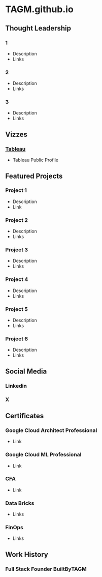 # TAGM.github.io

## Thought Leadership 
### 1
- Description
- Links
  
### 2
- Description
- Links
 
### 3
- Description
- Links 

## Vizzes 
### [Tableau](https://public.tableau.com/app/profile/tagm/vizzes) 
- Tableau Public Profile 

## Featured Projects 
### Project 1
- Description
- Link 

### Project 2
- Description
- Links
  
### Project 3
- Description
- Links

### Project 4
- Description
- Links

### Project 5
- Description
- Links

### Project 6
- Description
- Links



## Social Media
### Linkedin

### X



## Certificates
### Google Cloud Architect Professional
- Link

### Google Cloud ML Professional
- Link

### CFA
- Link

### Data Bricks
- Links

### FinOps
- Links 

## Work History
### Full Stack Founder BuiltByTAGM
